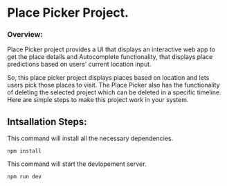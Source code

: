 # Place Picker Project.

### Overview:

Place Picker project provides a UI that displays an interactive web app to get the place details and Autocomplete functionality, that displays place predictions based on users' current location input.

So, this place picker project displays places based on location and lets users pick those places to visit. The Place Picker also has the functionality of deleting the selected project which can be deleted in a specific timeline. Here are simple steps to make this project work in your system.

## Intsallation Steps:

This command will install all the necessary dependencies.

```
npm install
```

This command will start the devlopement server.

```
npm run dev
```
